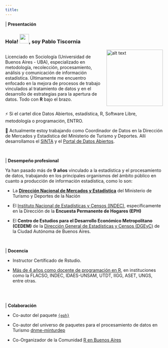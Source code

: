 ```yaml
---
title: 
---
```


| **Presentación**

### Hola! <img src="https://raw.githubusercontent.com/MartinHeinz/MartinHeinz/master/wave.gif" width="30px">, soy Pablo Tiscornia

<div style="text-align: left; display: grid; grid-template-columns: 2fr 1fr;">
  <div>

Licenciado en Sociología (Universidad de Buenos Aires - UBA), especializado en metodología, recolección, procesamiento, análisis y comunicación de información estadística. Últimamente me encuentro enfocado en la mejora de procesos de trabajo vinculados al tratamiento de datos y en el desarrollo de estrategias para la apertura de datos. Todo con **R** bajo el brazo.


  </div>
  <div>

<img src="/img/linkedin-photo.jpeg" alt="alt text" width="180"/>

  </div>
</div>


⚡ Si el cartel dice Datos Abiertos,  estadística, R, Software Libre, metodología o programación, ENTRO.

🔭 Actualmente estoy trabajando como Coordinador de Datos en la Dirección de Mercados y Estadística del Ministerio de Turismo y Deportes. Allí desarrollamos el [SINTA](https://www.yvera.tur.ar/sinta/) y el [Portal de Datos Abiertos](https://datos.yvera.gob.ar/).


<br>

| **Desempeño profesional**


Ya han pasado más de **9 años** vinculado a la estadística y el procesamiento de datos, trabajando en los principales organismos del ámbito público en cuanto a producción de información estadística, como lo son:

- La [**Dirección Nacional de Mercados y Estadística**](https://www.yvera.tur.ar/sinta/) del Ministerio de Turismo y Deportes de la Nación

- El [Instituto Nacional de Estadísticas y Censos (INDEC)](https://www.indec.gob.ar/), específicamente en la Dirección de la **Encuesta Permanente de Hogares (EPH)**

- El **Centro de Estudios para el Desarrollo Económico Metropolitano (CEDEM)** de la [Dirección General de Estadísticas y Censos (DGEyC)](https://www.estadisticaciudad.gob.ar/eyc/) de la Ciudad Autónoma de Buenos Aires.

<br>

| **Docencia**

- Instructor Certíficado de Rstudio.

- [Más de 4 años como docente de programación en R](/cursos_r), en instituciones como la FLACSO, INDEC, IDAES-UNSAM, UTDT, IIGG, ASET, UNGS, entre otras.

<br>

<br>

| **Colaboración**

- Co-autor del paquete [`{eph}`](https://holatam.github.io/eph/)

- Co-autor del universo de paquetes para el procesamiento de datos en Turismo [dnme-minturdep](https://dnme-minturdep.r-universe.dev/ui#packages)

- Co-Organizador de la Comunidad [R en Buenos Aires](https://renbaires.github.io/)

